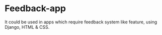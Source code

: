 # Feedback-app
It could be used in apps which require feedback system like feature, using Django, HTML & CSS.
 
